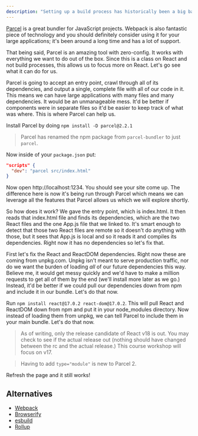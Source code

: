 ```yaml
---
description: "Setting up a build process has historically been a big barrier to entry for most developers. Parcel which makes the whole process a breeze."
---
```


[Parcel][parcel] is a great bundler for JavaScript projects. Webpack is also fantastic piece of technology and you should definitely consider using it for your large applications; it's been around a long time and has a lot of support.

That being said, Parcel is an amazing tool with zero-config. It works with everything we want to do out of the box. Since this is a class on React and not build processes, this allows us to focus more on React. Let's go see what it can do for us.

Parcel is going to accept an entry point, crawl through all of its dependencies, and output a single, complete file with all of our code in it. This means we can have large applications with many files and many dependencies. It would be an unmanageable mess. It'd be better if components were in separate files so it'd be easier to keep track of what was where. This is where Parcel can help us.

Install Parcel by doing `npm install -D parcel@2.2.1`

> Parcel has renamed the npm package from `parcel-bundler` to just `parcel`.

Now inside of your `package.json` put:

```json
"scripts" {
  "dev": "parcel src/index.html"
}
```

Now open http://localhost:1234. You should see your site come up. The difference here is now it's being run through Parcel which means we can leverage all the features that Parcel allows us which we will explore shortly.

So how does it work? We gave the entry point, which is index.html. It then reads that index.html file and finds its dependencies, which are the two React files and the one App.js file that we linked to. It's smart enough to detect that those two React files are remote so it doesn't do anything with those, but it sees that App.js is local and so it reads it and compiles its dependencies. Right now it has no dependencies so let's fix that.

First let's fix the React and ReactDOM dependencies. Right now these are coming from unpkg.com. Unpkg isn't meant to serve production traffic, nor do we want the burden of loading _all_ of our future dependencies this way. Believe me, it would get messy quickly and we'd have to make a million requests to get all of them by the end (we'll install more later as we go.) Instead, it'd be better if we could pull our dependencies down from npm and include it in our bundle. Let's do that now.

Run `npm install react@17.0.2 react-dom@17.0.2`. This will pull React and ReactDOM down from npm and put it in your node_modules directory. Now instead of loading them from unpkg, we can tell Parcel to include them in your main bundle. Let's do that now.

> As of writing, only the release candidate of React v18 is out. You may check to see if the actual release out (nothing should have changed between the rc and the actual release.) This course workshop will focus on v17.

> Having to add `type="module"` is new to Parcel 2.

Refresh the page and it still works!

## Alternatives

- [Webpack][webpack]
- [Browserify][browserify]
- [esbuild][esbuild]
- [Rollup][rollup]

[browserify]: http://browserify.org/
[webpack]: https://webpack.js.org/
[parcel]: https://parceljs.org/
[rollup]: https://www.rollupjs.org/
[esbuild]: https://esbuild.github.io/
